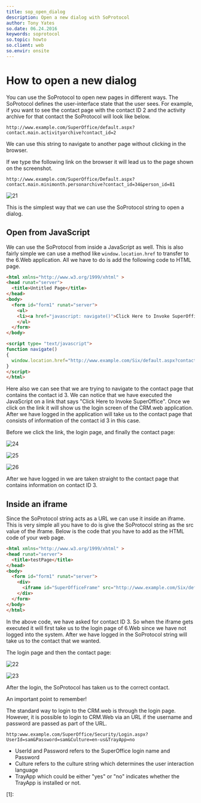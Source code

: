 ```yaml
---
title: sop_open_dialog
description: Open a new dialog with SoProtocol
author: Tony Yates
so.date: 06.24.2016
keywords: soprotocol
so.topic: howto
so.client: web
so.envir: onsite
---
```


# How to open a new dialog

You can use the SoProtocol to open new pages in different ways. The SoProtocol defines the user-interface state that the user sees. For example, if you want to see the contact page with the contact ID 2 and the activity archive for that contact the SoProtocol will look like below.

`http://www.example.com/SuperOffice/default.aspx?contact.main.activityarchive?contact_id=2`

We can use this string to navigate to another page without clicking in the browser.

If we type the following link on the browser it will lead us to the page shown on the screenshot.

`http://www.example.com/SuperOffice/Default.aspx?contact.main.minimonth.personarchive?contact_id=34&person_id=81`

![21][img1]

This is the simplest way that we can use the SoProtocol string to open a dialog.

## Open from JavaScript

We can use the SoProtocol from inside a JavaScript as well. This is also fairly simple we can use a method like `window.location.href` to transfer to the 6.Web application. All we have to do is add the following code to HTML page.

```html
<html xmlns="http://www.w3.org/1999/xhtml" >
<head runat="server">
  <title>Untitled Page</title>
</head>
<body>
  <form id="form1" runat="server">
    <ul>
    <li><a href="javascript: navigate()">Click Here to Invoke SuperOffice</a></li>
    </ul>
  </form>
</body>

<script type= "text/javascript">
function navigate()
{
  window.location.href="http://www.example.com/Six/default.aspx?contact.main.activityarchive?contact_id=3";
}
</script>
</html>
```

Here also we can see that we are trying to navigate to the contact page that contains the contact id 3. We can notice that we have executed the JavaScript on a link that says "Click Here to Invoke SuperOffice". Once we click on the link it will show us the login screen of the CRM.web application. After we have logged in the application will take us to the contact page that consists of information of the contact id 3 in this case.

Before we click the link, the login page, and finally the contact page:

![24][img2]

![25][img3]

![26][img4]

After we have logged in we are taken straight to the contact page that contains information on contact ID 3.

## Inside an iframe

Since the SoProtocol string acts as a URL we can use it inside an iframe. This is very simple all you have to do is give the SoProtocol string as the src value of the iframe. Below is the code that you have to add as the HTML code of your web page.

```html
<html xmlns="http://www.w3.org/1999/xhtml" >
<head runat="server">
  <title>testPage</title>
</head>
<body>
  <form id="form1" runat="server">
    <div>
      <iframe id="SuperOfficeFrame" src="http://www.example.com/Six/default.aspx?contact.main.activityarchive?contact_id=3" width="1200" height="800" marginwidth="0" marginheight="0" frameborder="1"></iframe>
    </div>
  </form>
</body>
</html>
```

In the above code, we have asked for contact ID 3. So when the iframe gets executed it will first take us to the login page of 6.Web since we have not logged into the system. After we have logged in the SoProtocol string will take us to the contact that we wanted.

The login page and then the contact page:

![22][img5]

![23][img6]

After the login, the SoProtocol has taken us to the correct contact.

An important point to remember!

The standard way to login to the CRM.web is through the login page. However, it is possible to login to CRM.Web via an URL if the username and password are passed as part of the URL.

`http:www.example.com/SuperOffice/Security/Login.aspx?UserId=sam&Password=sam&Culture=en-us&TrayApp=no`

* UserId and Password refers to the SuperOffice login name and Password
* Culture refers to the culture string which determines the user interaction language
* TrayApp which could be either "yes" or "no" indicates whether the TrayApp is installed or not.

<!-- Referenced links -->
[1]:

<!-- Referenced images -->
[img1]: media/image021.jpg
[img2]: media/image024.jpg
[img3]: media/image025.jpg
[img4]: media/image026.jpg
[img5]: media/image022.jpg
[img6]: media/image023.jpg
